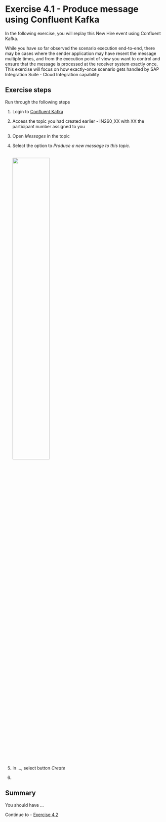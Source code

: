 # Exercise 4.1 - Produce message using Confluent Kafka

In the following exercise, you will replay this New Hire event using Confluent Kafka.

While you have so far observed the scenario execution end-to-end, there may be cases where the sender application may have resent the message multiple times, and from the execution point of view you want to control and ensure that the message is processed at the receiver system exactly once. This exercise will focus on how exactly-once scenario gets handled by SAP Integration Suite - Cloud Integration capability

## Exercise steps

Run through the following steps
1. Login to [Confluent Kafka](https://confluent.cloud/login/sso/sap-is-ias)

2. Access the topic you had created earlier - IN260_XX with XX the participant number assigned to you

3. Open *Messages* in the topic

4. Select the option to *Produce a new message to this topic.*

    <br><img src="/exercises/ex4/images/04-0001.png" width=50% height=50%>
    
5. In ..., select button *Create*

6. 


## Summary

You should have ...

Continue to - [Exercise 4.2](/exercises/ex4/ex42)
